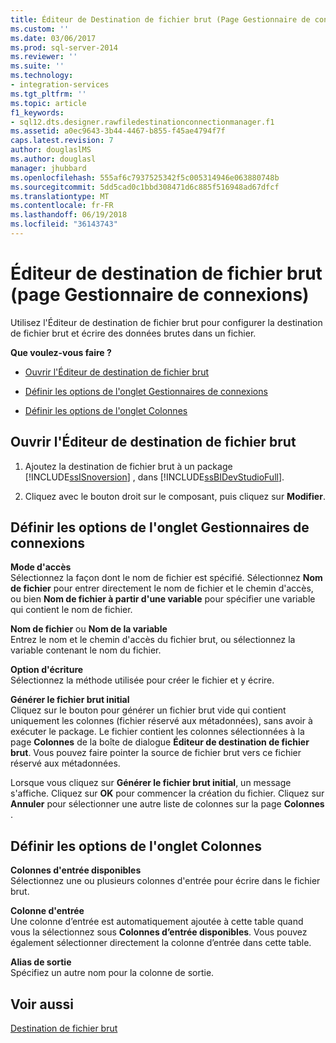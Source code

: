 ```yaml
---
title: Éditeur de Destination de fichier brut (Page Gestionnaire de connexions) | Documents Microsoft
ms.custom: ''
ms.date: 03/06/2017
ms.prod: sql-server-2014
ms.reviewer: ''
ms.suite: ''
ms.technology:
- integration-services
ms.tgt_pltfrm: ''
ms.topic: article
f1_keywords:
- sql12.dts.designer.rawfiledestinationconnectionmanager.f1
ms.assetid: a0ec9643-3b44-4467-b855-f45ae4794f7f
caps.latest.revision: 7
author: douglaslMS
ms.author: douglasl
manager: jhubbard
ms.openlocfilehash: 555af6c7937525342f5c005314946e063880748b
ms.sourcegitcommit: 5dd5cad0c1bbd308471d6c885f516948ad67dfcf
ms.translationtype: MT
ms.contentlocale: fr-FR
ms.lasthandoff: 06/19/2018
ms.locfileid: "36143743"
---
```

# <a name="raw-file-destination-editor-connection-manager-page"></a>Éditeur de destination de fichier brut (page Gestionnaire de connexions)
  Utilisez l'Éditeur de destination de fichier brut pour configurer la destination de fichier brut et écrire des données brutes dans un fichier.  
  
 **Que voulez-vous faire ?**  
  
-   [Ouvrir l'Éditeur de destination de fichier brut](#open)  
  
-   [Définir les options de l'onglet Gestionnaires de connexions](#connection)  
  
-   [Définir les options de l'onglet Colonnes](#mapping)  
  
##  <a name="open"></a> Ouvrir l'Éditeur de destination de fichier brut  
  
1.  Ajoutez la destination de fichier brut à un package [!INCLUDE[ssISnoversion](../includes/ssisnoversion-md.md)] , dans [!INCLUDE[ssBIDevStudioFull](../includes/ssbidevstudiofull-md.md)].  
  
2.  Cliquez avec le bouton droit sur le composant, puis cliquez sur **Modifier**.  
  
##  <a name="connection"></a> Définir les options de l'onglet Gestionnaires de connexions  
 **Mode d'accès**  
 Sélectionnez la façon dont le nom de fichier est spécifié. Sélectionnez **Nom de fichier** pour entrer directement le nom de fichier et le chemin d'accès, ou bien **Nom de fichier à partir d'une variable** pour spécifier une variable qui contient le nom de fichier.  
  
 **Nom de fichier** ou **Nom de la variable**  
 Entrez le nom et le chemin d'accès du fichier brut, ou sélectionnez la variable contenant le nom du fichier.  
  
 **Option d'écriture**  
 Sélectionnez la méthode utilisée pour créer le fichier et y écrire.  
  
 **Générer le fichier brut initial**  
 Cliquez sur le bouton pour générer un fichier brut vide qui contient uniquement les colonnes (fichier réservé aux métadonnées), sans avoir à exécuter le package. Le fichier contient les colonnes sélectionnées à la page **Colonnes** de la boîte de dialogue **Éditeur de destination de fichier brut**. Vous pouvez faire pointer la source de fichier brut vers ce fichier réservé aux métadonnées.  
  
 Lorsque vous cliquez sur **Générer le fichier brut initial**, un message s'affiche. Cliquez sur **OK** pour commencer la création du fichier. Cliquez sur **Annuler** pour sélectionner une autre liste de colonnes sur la page **Colonnes** .  
  
##  <a name="mapping"></a> Définir les options de l'onglet Colonnes  
 **Colonnes d'entrée disponibles**  
 Sélectionnez une ou plusieurs colonnes d'entrée pour écrire dans le fichier brut.  
  
 **Colonne d'entrée**  
 Une colonne d’entrée est automatiquement ajoutée à cette table quand vous la sélectionnez sous **Colonnes d’entrée disponibles**. Vous pouvez également sélectionner directement la colonne d’entrée dans cette table.  
  
 **Alias de sortie**  
 Spécifiez un autre nom pour la colonne de sortie.  
  
## <a name="see-also"></a>Voir aussi  
 [Destination de fichier brut](data-flow/raw-file-destination.md)  
  
  